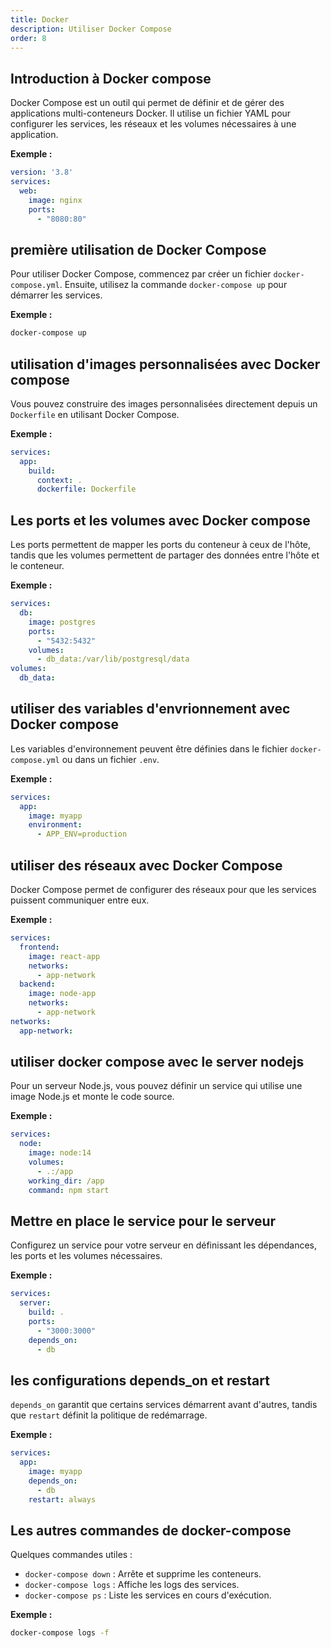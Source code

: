 ```yaml
---
title: Docker
description: Utiliser Docker Compose
order: 8
---
```


## Introduction à Docker compose

Docker Compose est un outil qui permet de définir et de gérer des applications multi-conteneurs Docker. Il utilise un fichier YAML pour configurer les services, les réseaux et les volumes nécessaires à une application.

**Exemple :**
```yaml
version: '3.8'
services:
  web:
    image: nginx
    ports:
      - "8080:80"
```

## première utilisation de Docker Compose

Pour utiliser Docker Compose, commencez par créer un fichier `docker-compose.yml`. Ensuite, utilisez la commande `docker-compose up` pour démarrer les services.

**Exemple :**
```bash
docker-compose up
```

## utilisation d'images personnalisées avec Docker compose

Vous pouvez construire des images personnalisées directement depuis un `Dockerfile` en utilisant Docker Compose.

**Exemple :**
```yaml
services:
  app:
    build:
      context: .
      dockerfile: Dockerfile
```

## Les ports et les volumes avec Docker compose

Les ports permettent de mapper les ports du conteneur à ceux de l'hôte, tandis que les volumes permettent de partager des données entre l'hôte et le conteneur.

**Exemple :**
```yaml
services:
  db:
    image: postgres
    ports:
      - "5432:5432"
    volumes:
      - db_data:/var/lib/postgresql/data
volumes:
  db_data:
```

## utiliser des variables d'envrionnement avec Docker compose

Les variables d'environnement peuvent être définies dans le fichier `docker-compose.yml` ou dans un fichier `.env`.

**Exemple :**
```yaml
services:
  app:
    image: myapp
    environment:
      - APP_ENV=production
```

## utiliser des réseaux avec Docker Compose

Docker Compose permet de configurer des réseaux pour que les services puissent communiquer entre eux.

**Exemple :**
```yaml
services:
  frontend:
    image: react-app
    networks:
      - app-network
  backend:
    image: node-app
    networks:
      - app-network
networks:
  app-network:
```

## utiliser docker compose avec le server nodejs

Pour un serveur Node.js, vous pouvez définir un service qui utilise une image Node.js et monte le code source.

**Exemple :**
```yaml
services:
  node:
    image: node:14
    volumes:
      - .:/app
    working_dir: /app
    command: npm start
```

## Mettre en place le service pour le serveur

Configurez un service pour votre serveur en définissant les dépendances, les ports et les volumes nécessaires.

**Exemple :**
```yaml
services:
  server:
    build: .
    ports:
      - "3000:3000"
    depends_on:
      - db
```

## les configurations depends_on et restart

`depends_on` garantit que certains services démarrent avant d'autres, tandis que `restart` définit la politique de redémarrage.

**Exemple :**
```yaml
services:
  app:
    image: myapp
    depends_on:
      - db
    restart: always
```

## Les autres commandes de docker-compose

Quelques commandes utiles :
- `docker-compose down` : Arrête et supprime les conteneurs.
- `docker-compose logs` : Affiche les logs des services.
- `docker-compose ps` : Liste les services en cours d'exécution.

**Exemple :**
```bash
docker-compose logs -f
```


